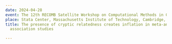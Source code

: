 ```yaml
---
date: 2024-04-28
event: The 12th RECOMB Satellite Workshop on Computational Methods in Genetics
place: Stata Center, Massachusetts Institute of Technology, Cambridge, MA
title: The presence of cryptic relatedness creates inflation in meta-analyses of genome-wide
  association studies

---
```

